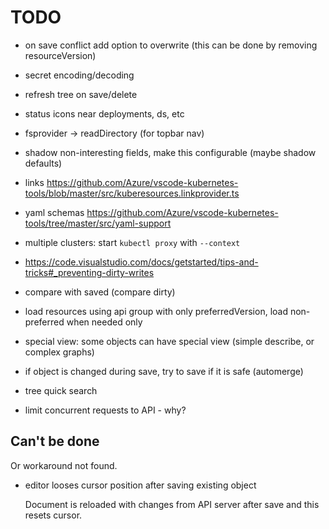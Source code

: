 # TODO

- on save conflict add option to overwrite (this can be done by removing resourceVersion)
- secret encoding/decoding
- refresh tree on save/delete
- status icons near deployments, ds, etc

- fsprovider -> readDirectory (for topbar nav)
- shadow non-interesting fields, make this configurable (maybe shadow defaults)
- links https://github.com/Azure/vscode-kubernetes-tools/blob/master/src/kuberesources.linkprovider.ts
- yaml schemas https://github.com/Azure/vscode-kubernetes-tools/tree/master/src/yaml-support
- multiple clusters: start `kubectl proxy` with `--context`

- https://code.visualstudio.com/docs/getstarted/tips-and-tricks#_preventing-dirty-writes
- compare with saved (compare dirty)
- load resources using api group with only preferredVersion, load non-preferred when needed only
- special view: some objects can have special view (simple describe, or complex graphs)
- if object is changed during save, try to save if it is safe (automerge)
- tree quick search
- limit concurrent requests to API - why?


## Can't be done

Or workaround not found.

- editor looses cursor position after saving existing object

  Document is reloaded with changes from API server after save and this resets cursor.
